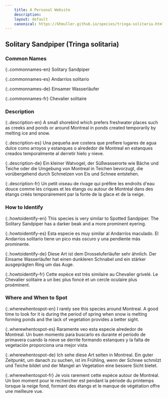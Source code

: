 ```yaml
---
    title: A Personal Website
    description: 
    layout: default
    canonical: https://khmuller.github.io/species/tringa-solitaria.html
---
```


## Solitary Sandpiper (Tringa solitaria)

### Common Names

{:.commonnames-en}
Solitary Sandpiper

{:.commonnames-es}
Andarríos solitario

{:.commonnames-de}
Einsamer Wasserläufer

{:.commonnames-fr}
Chevalier solitaire

### Description

{:.description-en}
A small shorebird which prefers freshwater places such as creeks and ponds or around Montreal in ponds created temporarily by melting ice and snow.

{:.description-es}
Una pequeña ave costera que prefiere lugares de agua dulce como arroyos y estanques o alrededor de Montreal en estanques creados temporalmente al derretir hielo y nieve.

{:.description-de}
Ein kleiner Watvogel, der Süßwasserorte wie Bäche und Teiche oder die Umgebung von Montreal in Teichen bevorzugt, die vorübergehend durch Schmelzen von Eis und Schnee entstehen.

{:.description-fr}
Un petit oiseau de rivage qui préfère les endroits d'eau douce comme les criques et les étangs ou autour de Montréal dans des étangs créés temporairement par la fonte de la glace et de la neige.

### How to Identify

{:.howtoidentify-en}
This species is very similar to Spotted Sandpiper. The Solitary Sandpiper has a darker beak and a more prominent eyering.

{:.howtoidentify-es}
Esta especie es muy similar al Andarríos maculado. El Andarríos solitario tiene un pico más oscuro y una pendiente más prominente.

{:.howtoidentify-de}
Diese Art ist dem Drosseluferläufer sehr ähnlich. Der Einsame Wasserläufer hat einen dunkleren Schnabel und ein stärker ausgeprägten Ring um das Auge.

{:.howtoidentify-fr}
Cette espèce est très similaire au Chevalier grivelé. Le Chevalier solitaire a un bec plus foncé et un cercle oculaire plus proéminent.

### Where and When to Spot

{:.wherewhentospot-en}
I rarely see this species around Montreal. A good time to look for it is during the period of spring when snow is melting forming ponds and the lack of vegetation provides a better sight.

{:.wherewhentospot-es}
Raramente veo esta especie alrededor de Montreal. Un buen momento para buscarlo es durante el período de primavera cuando la nieve se derrite formando estanques y la falta de vegetación proporciona una mejor vista.

{:.wherewhentospot-de}
Ich sehe diese Art selten in Montreal. Ein guter Zeitpunkt, um danach zu suchen, ist im Frühling, wenn der Schnee schmilzt und Teiche bildet und der Mangel an Vegetation eine bessere Sicht bietet.

{:.wherewhentospot-fr}
Je vois rarement cette espèce autour de Montréal. Un bon moment pour le rechercher est pendant la période du printemps lorsque la neige fond, formant des étangs et le manque de végétation offre une meilleure vue.